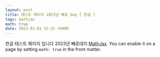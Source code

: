 ```yaml
---
layout: post
title: 테스트 페이지 2023년 빼로 Day [ 한글 ]
tags: mathjax
math: true
date: 2023-01-01 15:32 +0900
---
```

한글 테스트 페이지 입니다 2023년  빼로데이 [MathJax](https://www.mathjax.org/). You can enable it on a page by setting `math: true` in the front matter.


